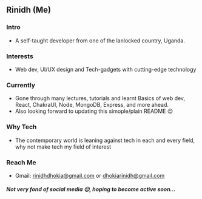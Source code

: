 ## Rinidh (Me)
### Intro
- A self-taught developer from one of the lanlocked country, Uganda.

### Interests
- Web dev, UI/UX design and Tech-gadgets with cutting-edge technology

### Currently
- Gone through many lectures, tutorials and learnt Basics of web dev, React, ChakraUI, Node, MongoDB, Express, and more ahead.
- Also looking forward to updating this simople/plain README 😉

### Why Tech
- The contemporary world is leaning against tech in each and every field, why not make tech my field of interest

### Reach Me
- Gmail: rinidhdhokia@gmail.com or dhokiarinidh@gmail.com

##### Not very fond of social media 😑, hoping to become active soon...
